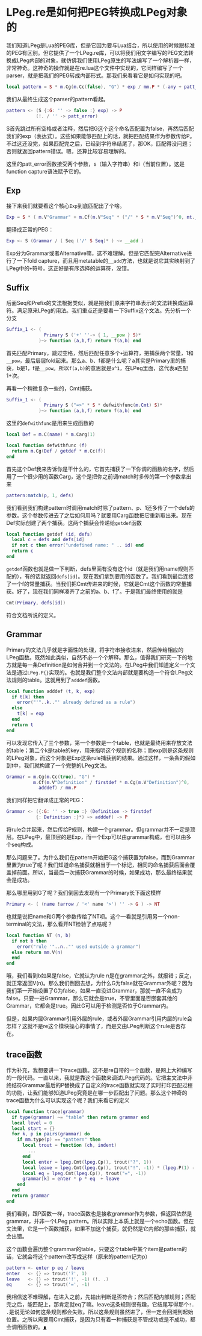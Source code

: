# LPeg.re是如何把PEG转换成LPeg对象的

我们知道LPeg是Lua的PEG库，但是它因为要与Lua结合，所以使用的时候跟标准的PEG有区别。但它提供了一个LPeg.re库，可以将我们用文字编写的PEG文法转换成LPeg内部的对象，就仿佛我们使用LPeg原生的写法编写了一个解析器一样，非常神奇。这神奇的操作就是在re.lua这个文件中实现的，它同样编写了一个parser，就是把我们的PEG转成内部形式。那我们来看看它是如何实现的吧。

```lua
local pattern = S * m.Cg(m.Cc(false), "G") * exp / mm.P * (-any + patt_error)
```

我们从最终生成这个parser的pattern看起。

```lua
pattern <- (S {:G: '' -> false :} exp) -> P
           (!. / '' -> patt_error)
```

S首先跳过所有空格或者注释，然后把G这个这个命名匹配置为false，再然后匹配我们的exp（表达式）。这些如果能够匹配上的话，就把匹配结果作为参数传给P。不过这还没完，如果匹配完之后，已经到字符串结尾了，那OK，匹配得没问题；否则就返回pattern错误。嗯，还算比较容易理解的。

这里的patt_error函数接受两个参数，s（输入字符串）和i（当前位置）。这是function capture语法赋予它的。

## Exp

接下来我们就要看这个核心`Exp`到底匹配出了个啥。

```lua
Exp = S * ( m.V"Grammar" + m.Cf(m.V"Seq" * ("/" * S * m.V"Seq")^0, mt.__add) );
```

翻译成正常的PEG：

```lua
Exp <- S (Grammar / ( Seq ('/' S Seq)* ) ~> __add )
```

Exp分为Grammar或者Alternative嘛，这不难理解。但是它匹配完Alternative进行了一下fold capture，而且用metatable的`__add`方法，也就是说它其实映射到了LPeg中的`+`符号，这正好是有序选择的运算符，没错。

## Suffix

后面Seq和Prefix的文法根据类似，就是把我们原来字符串表示的文法转换成运算符。满足原来LPeg的用法。我们重点还是要看一下Suffix这个文法。先分析一个分支

```lua
Suffix_1 <- ( 
              Primary S ('+' ''-> { 1, __pow } S)*
            )~> function (a,b,f) return f(a,b) end
```

首先匹配Primary，跳过空格，然后匹配任意多个`+`运算符，把捕获两个常量，1和`__pow`，最后层层fold起来。那么a、b、f都是什么呢？a其实是Primary里的捕获，b是1，f是`__pow`。所以`f(a,b)`的意思就是`a^1`，在LPeg里面，这代表a匹配1+次。

再看一个稍微复杂一些的，Cmt捕获。

```lua
Suffix_1 <- ( 
              Primary S ("=>" * S * defwithfunc(m.Cmt) S)*
            )~> function (a,b,f) return f(a,b) end
```

这里的`defwithfunc`是用来生成函数的

```lua
local Def = m.C(name) * m.Carg(1)

local function defwithfunc (f)
  return m.Cg(Def / getdef * m.Cc(f))
end
```

首先这个Def我来告诉你是干什么的，它首先捕获了一下你调的函数的名字，然后用了一个很少用的函数Carg，这个是把你之前调match时多传的第一个参数拿出来

```lua
pattern:match(p, 1, defs)
```

我们看到我们构建pattern时调用match时除了pattern、p、1还多传了一个defs的参数。这个参数传进去了之后如何用吗？就要用Carg函数把它重新取出来。现在Def实际创建了两个捕获。这两个捕获会传递给`getdef`函数

```lua
local function getdef (id, defs)
  local c = defs and defs[id]
  if not c then error("undefined name: " .. id) end
  return c
end
```

`getdef`函数也就是做一下判断，defs里面有没有这个id（就是我们用name规则匹配的），有的话就返回`defs[id]`。现在我们拿到要用的函数了。我们看到最后连接了一个f的常量捕获。当我们把Cmt传进来的时候，它就是Cmt这个函数的常量捕获。好了，现在我们同样凑齐了之前的a、b、f了。于是我们最终使用的就是

```lua
Cmt(Primary, defs[id])
```

符合文档所说的定义。

## Grammar

Primary的文法几乎就是字面性的处理，将字符串接收进来，然后传给相应的LPeg函数。既然如此类似，自然不必一个个解释。那么，值得我们研究一下的地方就是每一条Definition是如何合并到一个文法的。在LPeg中我们知道定义一个文法是通过`LPeg.P{}`实现的。也就是我们整个文法内部就是要构造一个符合LPeg文法规则的table。这就用到了`adddef`函数。

```lua
local function adddef (t, k, exp)
  if t[k] then
    error("'"..k.."' already defined as a rule")
  else
    t[k] = exp
  end
  return t
end
```

可以发现它传入了三个参数，第一个参数是一个table，也就是最终用来存放文法的table；第二个k是table的key，用来指明这个规则的名称；而exp则是这条规则的LPeg对象，而这个对象是Exp这条rule捕获到的结果。通过这样，一条条的假如到t中，我们就构建了一个完整的LPeg文法。

```lua
Grammar = m.Cg(m.Cc(true), "G") *
          m.Cf(m.V"Definition" / firstdef * m.Cg(m.V"Definition")^0,
            adddef) / mm.P
```

我们同样把它翻译成正常的PEG：

```lua
Grammar <- ({:G: '' -> true :} (Definition -> firstdef
           {: Definition :}*) ~> adddef) -> P
```

将rule合并起来，然后传给P规则，构建一个grammar。但grammar并不一定是顶层。在LPeg中，最顶层的是Exp，而一个Exp可以由grammar构成，也可以由多个seq构成。

那么问题来了。为什么我们在pattern开始把G这个捕获置为false，而到Grammar里置为true了呢？我们知道命名捕获就相当于一个标记，相同的命名捕获后面会覆盖掉前面。所以，当最后一次捕获Grammar的时候，如果成功，那么最终结果就会是成功。

那么哪里用到G了呢？我们倒回去发现有一个Primary长下面这模样

```lua
Primary <- ( (name !arrow / '<' name '>') '' -> G ) -> NT
```

也就是说把name和G两个参数传给了NT呗。这个一看就是引用另一个non-terminal的文法，那么看开NT检验了点啥呢？

```lua
local function NT (n, b)
  if not b then
    error("rule '"..n.."' used outside a grammar")
  else return mm.V(n)
  end
end
```

哦，我们看到b如果是false，它就认为rule n是在grammar之外，就报错；反之，就正常返回V(n)。那么我们倒回去想，为什么G为false就在Grammar外呢？因为我们第一开始设置了G为false，如果一直没进Grammar，那就一直不会成为false。只要一进Grammar，那么它就会是true，不管里面是否嵌套其他的Grammar，它都会是true。因此G可以用于检测是否位于Grammar内。

但是，如果内层Grammar引用外层的rule，或者外层Grammar引用内层的rule会怎样？这就不是re这个模块操心的事情了，而是交由LPeg判断这个rule是否存在。

## trace函数

作为补充，我想要讲一下trace函数。这不是re自带的一个函数，是网上大神编写的一段代码。一直以来，我就是靠这个函数来调试LPeg代码的。它把主文法中非终结符Grammar最后的P替换成了自定义的trace函数就实现了实时打印匹配过程的功能，让我们能够知道LPeg究竟是在哪一步匹配出了问题。那么这个神奇的trace函数为什么可以实现这个呢？我们来看它的定义

```lua
local function trace(grammar)
  if type(grammar) ~= "table" then return grammar end
  local level = 0
  local start = {}
  for k, p in pairs(grammar) do
    if mm.type(p) == "pattern" then
      local trout = function (ch, indent)
        ...
      end
      local enter = lpeg.Cmt(lpeg.Cp(), trout("?", 1))
      local leave = lpeg.Cmt(lpeg.Cp(), trout("!", -1)) * (lpeg.P(1) - lpeg.P(1))
      local eq = lpeg.Cmt(lpeg.Cp(), trout("=", -1))
      grammar[k] = enter * p * eq  + leave
    end
  end
  return grammar
end
```

我们看到，跟P函数一样，trace函数也是接收grammar作为参数，但返回依然是grammar，并非一个LPeg pattern。所以实际上本质上就是一个echo函数。但在文法里，它是一个函数捕获，如果不加这个捕获，就仍然是它内部的那些捕获，就会出错。

这个函数会遍历整个grammar的table，只要这个table中某个item是pattern的话，它就会将这个pattern改写成这样（原来的pattern记为p）

```lua
pattern <- enter p eq / leave
enter   <- {} => trout('?', 1)
leave   <- {} => trout('!', -1) (!. .)
eq      <- {} => trout('=', -1)
```

我相信这不难理解，在进入之前，先输出判断是否符合；然后匹配内部规则；匹配完之后，能匹配上，那肯定就eq了嘛。leave这条规则很有趣，它结尾写得那个`!. .`是说无论如何这条规则都会失败。所以这条规则虽然进了，但一定会回溯到起始位置。之所以需要用Cmt捕获，是因为只有着一种捕获是不管成功或是不成功，都会调用函数的。[∎](../ "返回首页")
